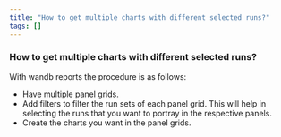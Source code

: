 ```yaml
---
title: "How to get multiple charts with different selected runs?"
tags: []
---
```


### How to get multiple charts with different selected runs?
With wandb reports the procedure is as follows:

* Have multiple panel grids.
* Add filters to filter the run sets of each panel grid. This will help in selecting the runs that you want to portray in the respective panels.
* Create the charts you want in the panel grids.